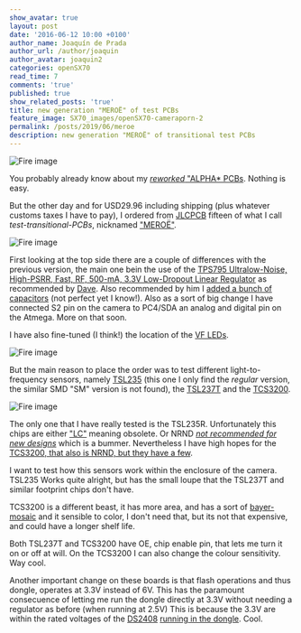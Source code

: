 ```yaml
---
show_avatar: true
layout: post
date: '2016-06-12 10:00 +0100'
author_name: Joaquín de Prada
author_url: /author/joaquin
author_avatar: joaquin2
categories: openSX70
read_time: 7
comments: 'true'
published: true
show_related_posts: 'true'
title: new generation "MEROË" of test PCBs
feature_image: SX70_images/openSX70-cameraporn-2
permalink: /posts/2019/06/meroe
description: new generation "MEROË" of transitional test PCBs
---
```

![Fire image]({{site.url}}/{{site.baseurl}}img/2019/06/2019-06-12-meroe-3.jpg)

You probably already know about my [*reworked* "ALPHA* PCBs](https://opensx70.com/posts/2019/04/sensor-follow-up). Nothing is easy.

But the other day and for USD29.96 including shipping (plus whatever customs taxes I have to pay), I ordered from [JLCPCB](https://jlcpcb.com/) fifteen of what I call *test-transitional-PCBs*, nicknamed ["MEROË"](http://www.polaroidland.net/2012/10/21/instant-artifact-remembering-meroe-morse/).

![Fire image]({{site.url}}/{{site.baseurl}}img/2019/06/2019-06-12-meroe-1.jpg)

First looking at the top side there are a couple of differences with the previous version, the main one bein the use of the [TPS795 Ultralow-Noise, High-PSRR, Fast, RF, 500-mA, 3.3V Low-Dropout Linear Regulator](http://www.ti.com/lit/ds/symlink/tps795.pdf)
as recommended by [Dave](https://www.instagram.com/davethewalker80/). Also recommended by him I [added a bunch of capacitors](https://www.avrfreaks.net/forum/decoupling-capacitor-vcc-pin) (not perfect yet I know!). 
Also as a sort of big change I have connected S2 pin on the camera to PC4/SDA an analog and digital pin on the Atmega. More on that soon.

I have also fine-tuned (I think!) the location of the [VF LEDs](https://opensx70.com/posts/2018/11/led-story).

![Fire image]({{site.url}}/{{site.baseurl}}img/2019/06/2019-06-12-meroe-4.jpg)

But the main reason to place the order was to test different light-to-frequency sensors, namely [TSL235](https://www.mouser.com/ds/2/588/TSL235R_DS000120_2-00-774002.pdf) (this one I only find the *regular* version, the similar SMD "SM" version is not found), 
the [TSL237T](https://datasheet.octopart.com/TSL237-T-Austriamicrosystems-datasheet-26368774.pdf) and the [TCS3200](https://ams.com/documents/20143/36005/TCS3200_DS000107_3-00.pdf/c53d702f-63aa-eda1-745f-d513aa4f535f).

![Fire image]({{site.url}}/{{site.baseurl}}img/2019/06/2019-06-12-meroe-2.jpg)

The only one that I have really tested is the TSL235R. Unfortunately this chips are either ["LC"](https://www.mouser.es/ProductDetail/Texas-Instruments/TSL235?qs=BBezV1N05%2FsiFlgdcW5TbQ==) meaning obsolete. Or NRND [*not recommended for new designs*](https://www.mouser.es/ProductDetail/ams/TSL237T?qs=%2Fha2pyFaduioIkUC0MNNIs%252B%2F3ctQ2hgWcmKZ%2FBkgLag%3D) which is a bummer.
Nevertheless I have high hopes for the [TCS3200, that also is NRND, but they have a few](https://www.mouser.es/ProductDetail/ams/TCS3200D-TR?qs=sGAEpiMZZMvaelWNQAznkVDXmuGu5Gi9).

I want to test how this sensors work within the enclosure of the camera. TSL235 Works quite alright, but has the small loupe that the TSL237T and similar footprint chips don't have.

TCS3200 is a different beast, it has more area, and has a sort of [bayer-mosaic](https://en.wikipedia.org/wiki/Bayer_filter) and it sensible to color, I don't need that, but its not that expensive, and could have a longer shelf life.

Both TSL237T and TCS3200 have OE, chip enable pin, that lets me turn it on or off at will. On the TCS3200 I can also change the colour sensitivity. Way cool.

Another important change on these boards is that flash operations and thus dongle, operates at 3.3V instead of 6V. This has the paramount consecuence of letting me run the dongle directly at 3.3V without needing a regulator as before (when running at 2.5V) 
This is because the 3.3V are within the rated voltages of the [DS2408](https://datasheets.maximintegrated.com/en/ds/DS2408.pdf) [running in the dongle](https://opensx70.com/posts/2018/01/keep-out). Cool.



